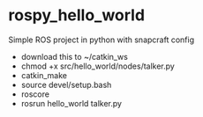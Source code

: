 # rospy_hello_world
Simple ROS project in python with snapcraft config

- download this to ~/catkin_ws
- chmod +x src/hello_world/nodes/talker.py
- catkin_make
- source devel/setup.bash
- roscore
- rosrun hello_world talker.py

